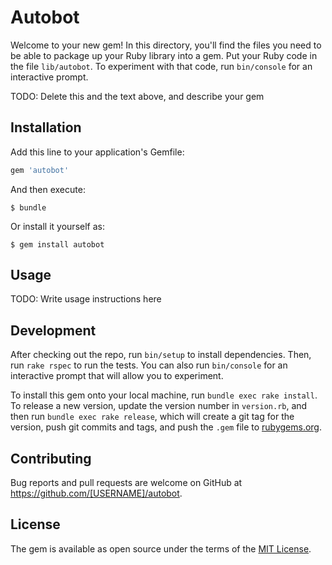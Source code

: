 # Autobot

Welcome to your new gem! In this directory, you'll find the files you need to be able to package up your Ruby library into a gem. Put your Ruby code in the file `lib/autobot`. To experiment with that code, run `bin/console` for an interactive prompt.

TODO: Delete this and the text above, and describe your gem

## Installation

Add this line to your application's Gemfile:

```ruby
gem 'autobot'
```

And then execute:

    $ bundle

Or install it yourself as:

    $ gem install autobot

## Usage

TODO: Write usage instructions here

## Development

After checking out the repo, run `bin/setup` to install dependencies. Then, run `rake rspec` to run the tests. You can also run `bin/console` for an interactive prompt that will allow you to experiment.

To install this gem onto your local machine, run `bundle exec rake install`. To release a new version, update the version number in `version.rb`, and then run `bundle exec rake release`, which will create a git tag for the version, push git commits and tags, and push the `.gem` file to [rubygems.org](https://rubygems.org).

## Contributing

Bug reports and pull requests are welcome on GitHub at https://github.com/[USERNAME]/autobot.


## License

The gem is available as open source under the terms of the [MIT License](http://opensource.org/licenses/MIT).

